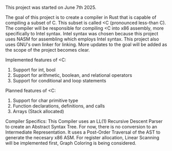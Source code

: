 This project was started on June 7th 2025.

The goal of this project is to create a compiler in Rust that is capable of compiling a subset of C.
This subset is called <C (pronounced less-than C).
The compiler will be responsible for compiling <C into x86 assembly, more specifically to Intel syntax.
Intel syntax was chosen because this project uses NASM for assembling which employs Intel syntax. This project also uses GNU's own linker for linking.
More updates to the goal will be added as the scope of the project becomes clear.

Implemented features of <C:
1. Support for int, bool
2. Support for arithmetic, boolean, and relational operators
3. Support for conditional and loop statements

Planned features of <C:
1. Support for char primitive type
2. Function declarations, definitions, and calls
3. Arrays (Stack allocated)

Compiler Specifics:
This Compiler uses an LL(1) Recursive Descent Parser to create an Abstract Syntax Tree. For now, there is no conversion to an Intermediate Representation.
It uses a Post-Order Traversal of the AST to generate the necesary x86 ASM. For register allocation, Linear Scanning will be implemented first, Graph Coloring is being considered.